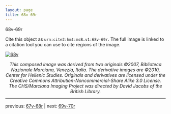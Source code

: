 ```yaml
---
layout: page
title: 68v-69r
---
```


68v-69r

Cite this object as `urn:cite2:hmt:msB.v1:68v-69r`. The full image is linked to a citation tool you can use to cite regions of the image.

[![68v](http://www.homermultitext.org/iipsrv?IIIF=/project/homer/pyramidal/deepzoom/hmt/vbbifolio/v1/vb_68v_69r.tif/full/800,/0/default.jpg)](http://www.homermultitext.org/ict2/?urn=urn:cite2:hmt:vbbifolio.v1:vb_68v_69r) 

<p style="text-align: center; font-style: italic;">This composed image was derived from two originals ©2007, Biblioteca Nazionale Marciana, Venezia, Italia. The derivative images are ©2010, Center for Hellenic Studies. Originals and derivatives are licensed under the Creative Commons Attribution-Noncommercial-Share Alike 3.0 License. The CHS/Marciana Imaging Project was directed by David Jacobs of the British Library.</p>

---

previous: [67v-68r](../67v-68r/) | next: [69v-70r](../69v-70r/)